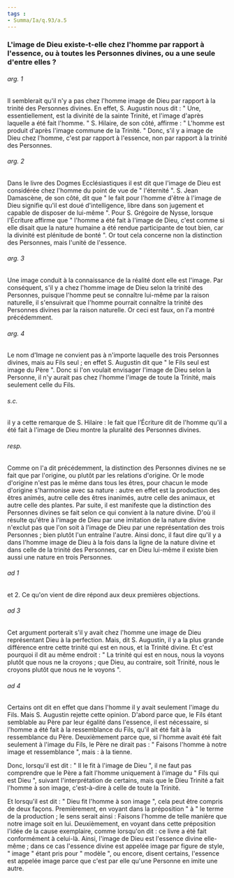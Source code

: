 ```yaml
---
tags : 
- Summa/Ia/q.93/a.5
---
```


### L'image de Dieu existe-t-elle chez l'homme par rapport à l'essence, ou à toutes les Personnes divines, ou a une seule d'entre elles ?



###### arg. 1
Il semblerait qu'il n'y a pas chez l'homme image de Dieu par rapport à la trinité des Personnes divines. En effet, S. Augustin nous dit : " Une, essentiellement, est la divinité de la sainte Trinité, et l'image d'après laquelle a été fait l'homme. " S. Hilaire, de son côté, affirme : " L'homme est produit d'après l'image commune de la Trinité. " Donc, s'il y a image de Dieu chez l'homme, c'est par rapport à l'essence, non par rapport à la trinité des Personnes. 

###### arg. 2
Dans le livre des Dogmes Ecclésiastiques il est dit que l'image de Dieu est considérée chez l'homme du point de vue de " l'éternité ". S. Jean Damascène, de son côté, dit que " le fait pour l'homme d'être à l'image de Dieu signifie qu'il est doué d'intelligence, libre dans son jugement et capable de disposer de lui-même ". Pour S. Grégoire de Nysse, lorsque l'Écriture affirme que " l'homme a été fait à l'image de Dieu, c'est comme si elle disait que la nature humaine a été rendue participante de tout bien, car la divinité est plénitude de bonté ". Or tout cela concerne non la distinction des Personnes, mais l'unité de l'essence. 

###### arg. 3
Une image conduit à la connaissance de la réalité dont elle est l'image. Par conséquent, s'il y a chez l'homme image de Dieu selon la trinité des Personnes, puisque l'homme peut se connaître lui-même par la raison naturelle, il s'ensuivrait que l'homme pourrait connaître la trinité des Personnes divines par la raison naturelle. Or ceci est faux, on l'a montré précédemment. 

###### arg. 4
Le nom d'Image ne convient pas à n'importe laquelle des trois Personnes divines, mais au Fils seul ; en effet S. Augustin dit que " le Fils seul est image du Père ". Donc si l'on voulait envisager l'image de Dieu selon la Personne, il n'y aurait pas chez l'homme l'image de toute la Trinité, mais seulement celle du Fils. 

###### s.c.
il y a cette remarque de S. Hilaire : le fait que l’Écriture dit de l'homme qu'il a été fait à l'image de Dieu montre la pluralité des Personnes divines. 

###### resp.
Comme on l'a dit précédemment, la distinction des Personnes divines ne se fait que par l'origine, ou plutôt par les relations d'origine. Or le mode d'origine n'est pas le même dans tous les êtres, pour chacun le mode d'origine s'harmonise avec sa nature : autre en effet est la production des êtres animés, autre celle des êtres inanimés, autre celle des animaux, et autre celle des plantes. Par suite, il est manifeste que la distinction des Personnes divines se fait selon ce qui convient à la nature divine. D'où il résulte qu'être à l'image de Dieu par une imitation de la nature divine n'exclut pas que l'on soit à l'image de Dieu par une représentation des trois Personnes ; bien plutôt l'un entraîne l'autre. Ainsi donc, il faut dire qu'il y a dans l'homme image de Dieu à la fois dans la ligne de la nature divine et dans celle de la trinité des Personnes, car en Dieu lui-même il existe bien aussi une nature en trois Personnes. 

###### ad 1
et 2. Ce qu'on vient de dire répond aux deux premières objections. 

###### ad 3
Cet argument porterait s'il y avait chez l'homme une image de Dieu représentant Dieu à la perfection. Mais, dit S. Augustin, il y a la plus grande différence entre cette trinité qui est en nous, et la Trinité divine. Et c'est pourquoi il dit au même endroit : " La trinité qui est en nous, nous la voyons plutôt que nous ne la croyons ; que Dieu, au contraire, soit Trinité, nous le croyons plutôt que nous ne le voyons ". 

###### ad 4
Certains ont dit en effet que dans l'homme il y avait seulement l'image du Fils. Mais S. Augustin rejette cette opinion. D'abord parce que, le Fils étant semblable au Père par leur égalité dans l'essence, il est nécessaire, si l'homme a été fait à la ressemblance du Fils, qu'il ait été fait à la ressemblance du Père. Deuxièmement parce que, si l'homme avait été fait seulement à l'image du Fils, le Père ne dirait pas : " Faisons l'homme à notre image et ressemblance ", mais : à la tienne. 

Donc, lorsqu'il est dit : " Il le fit à l'image de Dieu ", il ne faut pas comprendre que le Père a fait l'homme uniquement à l'image du " Fils qui est Dieu ", suivant l'interprétation de certains, mais que le Dieu Trinité a fait l'homme à son image, c'est-à-dire à celle de toute la Trinité. 

Et lorsqu'il est dit : " Dieu fit l'homme à son image ", cela peut être compris de deux façons. Premièrement, en voyant dans la préposition " à " le terme de la production ; le sens serait ainsi : Faisons l'homme de telle manière que notre image soit en lui. Deuxièmement, en voyant dans cette préposition l'idée de la cause exemplaire, comme lorsqu'on dit : ce livre a été fait conformément à celui-là. Ainsi, l'image de Dieu est l'essence divine elle-même ; dans ce cas l'essence divine est appelée image par figure de style, " image " étant pris pour " modèle ", ou encore, disent certains, l'essence est appelée image parce que c'est par elle qu'une Personne en imite une autre. 


